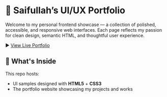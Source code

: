 # 🎨 Saifullah’s UI/UX Portfolio

Welcome to my personal frontend showcase — a collection of polished, accessible, and responsive web interfaces. Each page reflects my passion for clean design, semantic HTML, and thoughtful user experience.

► [View Live Portfolio](https://saifullahbuet144.github.io/portfolio/)

## 🧩 What's Inside

This repo hosts:
- UI samples designed with **HTML5** + **CSS3**
- The portfolio website showcasing my projects and works



